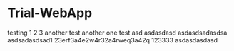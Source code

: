 # Trial-WebApp
testing 1 2 3
another test
another one
test
asd
asdasdasd
asdasdsadasdsa
asdsadasdsad1 23erf3a4e2w4r32a4rweq3a42q
123333
asdasdasdasd
